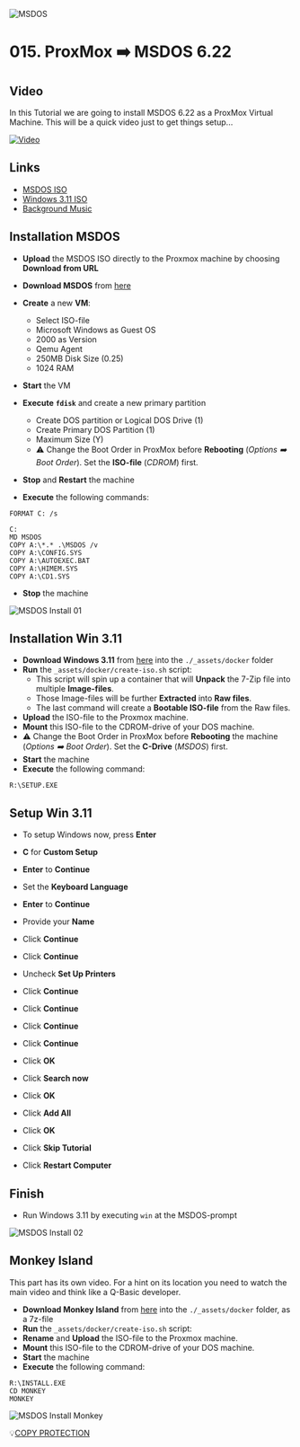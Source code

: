 ![MSDOS](_assets/images/msdos.png)
# 015. ProxMox ➡️ MSDOS 6.22

## Video

In this Tutorial we are going to install MSDOS 6.22 as a ProxMox Virtual Machine.
This will be a quick video just to get things setup...

[![Video](_assets/images/msdos-video.png)](https://youtu.be/lG5jVYrpKiM)

## Links

- [MSDOS ISO](https://www.allbootdisks.com/disk_images/DOS6.22_bootdisk.iso)
- [Windows 3.11 ISO](https://winworldpc.com/product/windows-3/wfw-311)
- [Background Music](https://freesound.org/people/Migfus20/sounds/560457/)

## Installation MSDOS

- **Upload** the MSDOS ISO directly to the Proxmox machine by choosing **Download from URL**
- **Download MSDOS** from [here](https://www.allbootdisks.com/disk_images/DOS6.22_bootdisk.iso)
- **Create** a new **VM**:
  - Select ISO-file
  - Microsoft Windows as Guest OS
  - 2000 as Version
  - Qemu Agent
  - 250MB Disk Size (0.25)
  - 1024 RAM
- **Start** the VM

- **Execute** **`fdisk`** and create a new primary partition
  - Create DOS partition or Logical DOS Drive (1)
  - Create Primary DOS Partition (1)
  - Maximum Size (Y)
  - ⚠️ Change the Boot Order in ProxMox before **Rebooting** (*Options ➡️ Boot Order*). Set the **ISO-file** (*CDROM*) first.
- **Stop** and **Restart** the machine

- **Execute** the following commands:
```
FORMAT C: /s

C:
MD MSDOS
COPY A:\*.* .\MSDOS /v
COPY A:\CONFIG.SYS
COPY A:\AUTOEXEC.BAT
COPY A:\HIMEM.SYS
COPY A:\CD1.SYS
```

- **Stop** the machine

![MSDOS Install 01](_assets/images/msdos-install-01.png)

## Installation Win 3.11

- **Download Windows 3.11** from [here](https://winworldpc.com/download/01c3ae0b-6c42-c38a-11c3-a7c29d255254) into the `./_assets/docker` folder
- **Run** the `_assets/docker/create-iso.sh` script:
  - This script will spin up a container that will **Unpack** the 7-Zip file into multiple **Image-files**.
  - Those Image-files will be further **Extracted** into **Raw files**.
  - The last command will create a **Bootable ISO-file** from the Raw files.
- **Upload** the ISO-file to the Proxmox machine.
- **Mount** this ISO-file to the CDROM-drive of your DOS machine.
- ⚠️ Change the Boot Order in ProxMox before **Rebooting** the machine (*Options ➡️ Boot Order*). Set the **C-Drive** (*MSDOS*) first.
- **Start** the machine
- **Execute** the following command:

```
R:\SETUP.EXE
```

## Setup Win 3.11

- To setup Windows now, press **Enter**
- **C** for **Custom Setup**
- **Enter** to **Continue**
- Set the **Keyboard Language**
- **Enter** to **Continue**

- Provide your **Name**
- Click **Continue**
- Click **Continue**
- Uncheck **Set Up Printers**
- Click **Continue**
- Click **Continue**

- Click **Continue**
- Click **Continue**
- Click **OK**

- Click **Search now**
- Click **OK**

- Click **Add All**
- Click **OK**

- Click **Skip Tutorial**
- Click **Restart Computer**

## Finish

- Run Windows 3.11 by executing `win` at the MSDOS-prompt

![MSDOS Install 02](_assets/images/msdos-install-02.png)


## Monkey Island

This part has its own video. 
For a hint on its location you need to watch the main video and think like a Q-Basic developer.

- **Download Monkey Island** from [here](https://archive.org/details/003048-TheSecretOfMonkeyIsland) into the `./_assets/docker` folder, as a 7z-file
- **Run** the `_assets/docker/create-iso.sh` script:
- **Rename** and **Upload** the ISO-file to the Proxmox machine.
- **Mount** this ISO-file to the CDROM-drive of your DOS machine.
- **Start** the machine
- **Execute** the following command:

```
R:\INSTALL.EXE
CD MONKEY
MONKEY
```

![MSDOS Install Monkey](_assets/images/msdos-install-monkey.png)

💡[COPY PROTECTION](https://www.oldgames.sk/codewheel/secret-of-monkey-island-dial-a-pirate)

